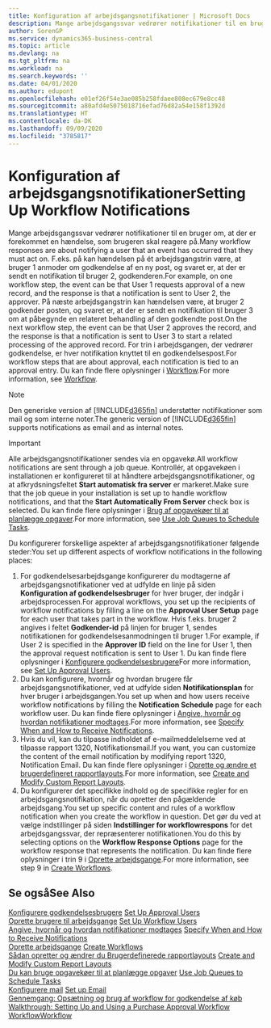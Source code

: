 ```yaml
---
title: Konfiguration af arbejdsgangsnotifikationer | Microsoft Docs
description: Mange arbejdsgangssvar vedrører notifikationer til en bruger om, at der er forekommet en hændelse, som brugeren skal reagere på. F.eks. på kan hændelsen på ét arbejdsgangstrin være, at bruger 1 anmoder om godkendelse af en ny post, og svaret er, at der er sendt en notifikation til bruger 2, godkenderen. På næste arbejdsgangstrin kan hændelsen være, at bruger 2 godkender posten, og svaret er, at der er sendt en notifikation til bruger 3 om at påbegynde en relateret behandling af den godkendte post. For trin i arbejdsgangen, der vedrører godkendelse, er hver notifikation knyttet til en godkendelsespost.
author: SorenGP
ms.service: dynamics365-business-central
ms.topic: article
ms.devlang: na
ms.tgt_pltfrm: na
ms.workload: na
ms.search.keywords: ''
ms.date: 04/01/2020
ms.author: edupont
ms.openlocfilehash: e01ef26f54e3ae085b258fdaee808ec679e8cc48
ms.sourcegitcommit: a80afd4e5075018716efad76d82a54e158f1392d
ms.translationtype: HT
ms.contentlocale: da-DK
ms.lasthandoff: 09/09/2020
ms.locfileid: "3785817"
---
```

# <a name="setting-up-workflow-notifications"></a><span data-ttu-id="66171-106">Konfiguration af arbejdsgangsnotifikationer</span><span class="sxs-lookup"><span data-stu-id="66171-106">Setting Up Workflow Notifications</span></span>
<span data-ttu-id="66171-107">Mange arbejdsgangssvar vedrører notifikationer til en bruger om, at der er forekommet en hændelse, som brugeren skal reagere på.</span><span class="sxs-lookup"><span data-stu-id="66171-107">Many workflow responses are about notifying a user that an event has occurred that they must act on.</span></span> <span data-ttu-id="66171-108">F.eks. på kan hændelsen på ét arbejdsgangstrin være, at bruger 1 anmoder om godkendelse af en ny post, og svaret er, at der er sendt en notifikation til bruger 2, godkenderen.</span><span class="sxs-lookup"><span data-stu-id="66171-108">For example, on one workflow step, the event can be that User 1 requests approval of a new record, and the response is that a notification is sent to User 2, the approver.</span></span> <span data-ttu-id="66171-109">På næste arbejdsgangstrin kan hændelsen være, at bruger 2 godkender posten, og svaret er, at der er sendt en notifikation til bruger 3 om at påbegynde en relateret behandling af den godkendte post.</span><span class="sxs-lookup"><span data-stu-id="66171-109">On the next workflow step, the event can be that User 2 approves the record, and the response is that a notification is sent to User 3 to start a related processing of the approved record.</span></span> <span data-ttu-id="66171-110">For trin i arbejdsgangen, der vedrører godkendelse, er hver notifikation knyttet til en godkendelsespost.</span><span class="sxs-lookup"><span data-stu-id="66171-110">For workflow steps that are about approval, each notification is tied to an approval entry.</span></span> <span data-ttu-id="66171-111">Du kan finde flere oplysninger i [Workflow](across-workflow.md).</span><span class="sxs-lookup"><span data-stu-id="66171-111">For more information, see [Workflow](across-workflow.md).</span></span>  

> [!NOTE]  
>  <span data-ttu-id="66171-112">Den generiske version af [!INCLUDE[d365fin](includes/d365fin_md.md)] understøtter notifikationer som mail og som interne noter.</span><span class="sxs-lookup"><span data-stu-id="66171-112">The generic version of [!INCLUDE[d365fin](includes/d365fin_md.md)] supports notifications as email and as internal notes.</span></span>  

> [!IMPORTANT]  
>  <span data-ttu-id="66171-113">Alle arbejdsgangsnotifikationer sendes via en opgavekø.</span><span class="sxs-lookup"><span data-stu-id="66171-113">All workflow notifications are sent through a job queue.</span></span> <span data-ttu-id="66171-114">Kontrollér, at opgavekøen i installationen er konfigureret til at håndtere arbejdsgangsnotifikationer, og at afkrydsningsfeltet **Start automatisk fra server** er markeret.</span><span class="sxs-lookup"><span data-stu-id="66171-114">Make sure that the job queue in your installation is set up to handle workflow notifications, and that the **Start Automatically From Server** check box is selected.</span></span> <span data-ttu-id="66171-115">Du kan finde flere oplysninger i [Brug af opgavekøer til at planlægge opgaver](admin-job-queues-schedule-tasks.md).</span><span class="sxs-lookup"><span data-stu-id="66171-115">For more information, see [Use Job Queues to Schedule Tasks](admin-job-queues-schedule-tasks.md).</span></span>

<span data-ttu-id="66171-116">Du konfigurerer forskellige aspekter af arbejdsgangsnotifikationer følgende steder:</span><span class="sxs-lookup"><span data-stu-id="66171-116">You set up different aspects of workflow notifications in the following places:</span></span>  

1.  <span data-ttu-id="66171-117">For godkendelsesarbejdsgange konfigurerer du modtagerne af arbejdsgangsnotifikationer ved at udfylde en linje på siden **Konfiguration af godkendelsesbruger** for hver bruger, der indgår i arbejdsprocessen.</span><span class="sxs-lookup"><span data-stu-id="66171-117">For approval workflows, you set up the recipients of workflow notifications by filling a line on the **Approval User Setup** page for each user that takes part in the workflow.</span></span> <span data-ttu-id="66171-118">Hvis f.eks. bruger 2 angives i feltet **Godkender-id** på linjen for bruger 1, sendes notifikationen for godkendelsesanmodningen til bruger 1.</span><span class="sxs-lookup"><span data-stu-id="66171-118">For example, if User 2 is specified in the **Approver ID** field on the line for User 1, then the approval request notification is sent to User 1.</span></span> <span data-ttu-id="66171-119">Du kan finde flere oplysninger i [Konfigurere godkendelsesbrugere](across-how-to-set-up-approval-users.md)</span><span class="sxs-lookup"><span data-stu-id="66171-119">For more information, see [Set Up Approval Users](across-how-to-set-up-approval-users.md).</span></span>  
2.  <span data-ttu-id="66171-120">Du kan konfigurere, hvornår og hvordan brugere får arbejdsgangsnotifikationer, ved at udfylde siden **Notifikationsplan** for hver bruger i arbejdsgangen.</span><span class="sxs-lookup"><span data-stu-id="66171-120">You set up when and how users receive workflow notifications by filling the **Notification Schedule** page for each workflow user.</span></span> <span data-ttu-id="66171-121">Du kan finde flere oplysninger i [Angive, hvornår og hvordan notifikationer modtages](across-how-to-specify-when-and-how-to-receive-notifications.md).</span><span class="sxs-lookup"><span data-stu-id="66171-121">For more information, see [Specify When and How to Receive Notifications](across-how-to-specify-when-and-how-to-receive-notifications.md).</span></span>  
3.  <span data-ttu-id="66171-122">Hvis du vil, kan du tilpasse indholdet af e-mailmeddelelserne ved at tilpasse rapport 1320, Notifikationsmail.</span><span class="sxs-lookup"><span data-stu-id="66171-122">If you want, you can customize the content of the email notification by modifying report 1320, Notification Email.</span></span> <span data-ttu-id="66171-123">Du kan finde flere oplysninger i [Oprette og ændre et brugerdefineret rapportlayouts](ui-how-create-custom-report-layout.md).</span><span class="sxs-lookup"><span data-stu-id="66171-123">For more information, see [Create and Modify Custom Report Layouts](ui-how-create-custom-report-layout.md).</span></span>  
4.  <span data-ttu-id="66171-124">Du konfigurerer det specifikke indhold og de specifikke regler for en arbejdsgangsnotifikation, når du opretter den pågældende arbejdsgang.</span><span class="sxs-lookup"><span data-stu-id="66171-124">You set up specific content and rules of a workflow notification when you create the workflow in question.</span></span> <span data-ttu-id="66171-125">Det gør du ved at vælge indstillinger på siden **Indstillinger for workflowrespons** for det arbejdsgangssvar, der repræsenterer notifikationen.</span><span class="sxs-lookup"><span data-stu-id="66171-125">You do this by selecting options on the **Workflow Response Options** page for the workflow response that represents the notification.</span></span> <span data-ttu-id="66171-126">Du kan finde flere oplysninger i trin 9 i [Oprette arbejdsgange](across-how-to-create-workflows.md).</span><span class="sxs-lookup"><span data-stu-id="66171-126">For more information, see step 9 in [Create Workflows](across-how-to-create-workflows.md).</span></span>  

## <a name="see-also"></a><span data-ttu-id="66171-127">Se også</span><span class="sxs-lookup"><span data-stu-id="66171-127">See Also</span></span>  
 <span data-ttu-id="66171-128">[Konfigurere godkendelsesbrugere](across-how-to-set-up-approval-users.md) </span><span class="sxs-lookup"><span data-stu-id="66171-128">[Set Up Approval Users](across-how-to-set-up-approval-users.md) </span></span>  
 <span data-ttu-id="66171-129">[Oprette brugere til arbejdsgange](across-how-to-set-up-workflow-users.md) </span><span class="sxs-lookup"><span data-stu-id="66171-129">[Set Up Workflow Users](across-how-to-set-up-workflow-users.md) </span></span>  
 <span data-ttu-id="66171-130">[Angive, hvornår og hvordan notifikationer modtages](across-how-to-specify-when-and-how-to-receive-notifications.md) </span><span class="sxs-lookup"><span data-stu-id="66171-130">[Specify When and How to Receive Notifications](across-how-to-specify-when-and-how-to-receive-notifications.md) </span></span>  
 <span data-ttu-id="66171-131">[Oprette arbejdsgange](across-how-to-create-workflows.md) </span><span class="sxs-lookup"><span data-stu-id="66171-131">[Create Workflows](across-how-to-create-workflows.md) </span></span>  
 <span data-ttu-id="66171-132">[Sådan opretter og ændrer du Brugerdefinerede rapportlayouts](ui-how-create-custom-report-layout.md) </span><span class="sxs-lookup"><span data-stu-id="66171-132">[Create and Modify Custom Report Layouts](ui-how-create-custom-report-layout.md) </span></span>  
 <span data-ttu-id="66171-133">[Du kan bruge opgavekøer til at planlægge opgaver](admin-job-queues-schedule-tasks.md) </span><span class="sxs-lookup"><span data-stu-id="66171-133">[Use Job Queues to Schedule Tasks](admin-job-queues-schedule-tasks.md) </span></span>  
 <span data-ttu-id="66171-134">[Konfigurere mail](admin-how-setup-email.md) </span><span class="sxs-lookup"><span data-stu-id="66171-134">[Set up Email](admin-how-setup-email.md) </span></span>  
 <span data-ttu-id="66171-135">[Gennemgang: Opsætning og brug af workflow for godkendelse af køb](walkthrough-setting-up-and-using-a-purchase-approval-workflow.md) </span><span class="sxs-lookup"><span data-stu-id="66171-135">[Walkthrough: Setting Up and Using a Purchase Approval Workflow](walkthrough-setting-up-and-using-a-purchase-approval-workflow.md) </span></span>  
 [<span data-ttu-id="66171-136">Workflow</span><span class="sxs-lookup"><span data-stu-id="66171-136">Workflow</span></span>](across-workflow.md)   
